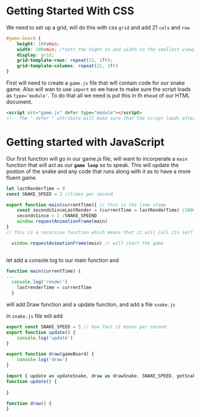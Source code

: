# Getting Started With CSS

We need to set up a grid, will do this with css `grid` and add 21 `cols` and `row`

```css
#game-board {
    height: 100vmin;
    width: 100vmin; /*sets the hight to and width to the smallest viewport*/
	display: grid;
    grid-template-rows: repeat(21, 1fr);
    grid-template-columns: repeat(21, 1fr)
}
```

First will need to create a `game.js` file that will contain code for our snake game. Also will wan to use `import` so we have to make sure the script loads as `type='module'`. To do that all we need is put this in th e`head` of our HTML document.

```html
<script src="game.js" defer type="module"></script>
<!-- The " defer " attribute will make sure that the script loads after the Dom content -->
```

# Getting started with JavaScript

Our first function will go in our game.js file, will want to incorperate a `main` function that will act as our **`game loop`** so to speak. This will update the postion of the snake and any code that runs along with it as to have a more fluent game.

```javascript
let lastRenderTime = 0
const SNAKE_SPEED = 2 //times per second

export function main(currentTime){ // this is the time stamp
    const secondsSinceLastRender = (currentTime = lastRenderTime) /1000
    secondsSince < 1 /SNAKE_SPEEND
	window.requestAnimationFrame(main)
}
// this is a recursive function which means that it will call its self

  window.requestAnimationFrame(main) // will start the game
 
```

let add a console.log to our main function and 

```javascript
function main(currentTime) {
...
  console.log('render')
    lastrenderTime = currentTime
  }
```

will add Draw function and a update function, and add a file `snake.js`

in `snake.js` file will add 

```javascript
export const SNAKE_SPEED = 5 // how fast it moves per second
export function update() {
    console.log('update')
}

export function draw(gameBoard) {
    console.log('draw')
}
```



```javascript
import { update as updateSnake, draw as drawSnake, SNAKE_SPEED, getSnakeHead, snakeIntersection } from './snake.js'
function update() {
 
}

function draw() {
}
```


